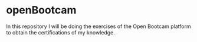 # openBootcam
In this repository I will be doing the exercises of the Open Bootcam platform to obtain the certifications of my knowledge.

